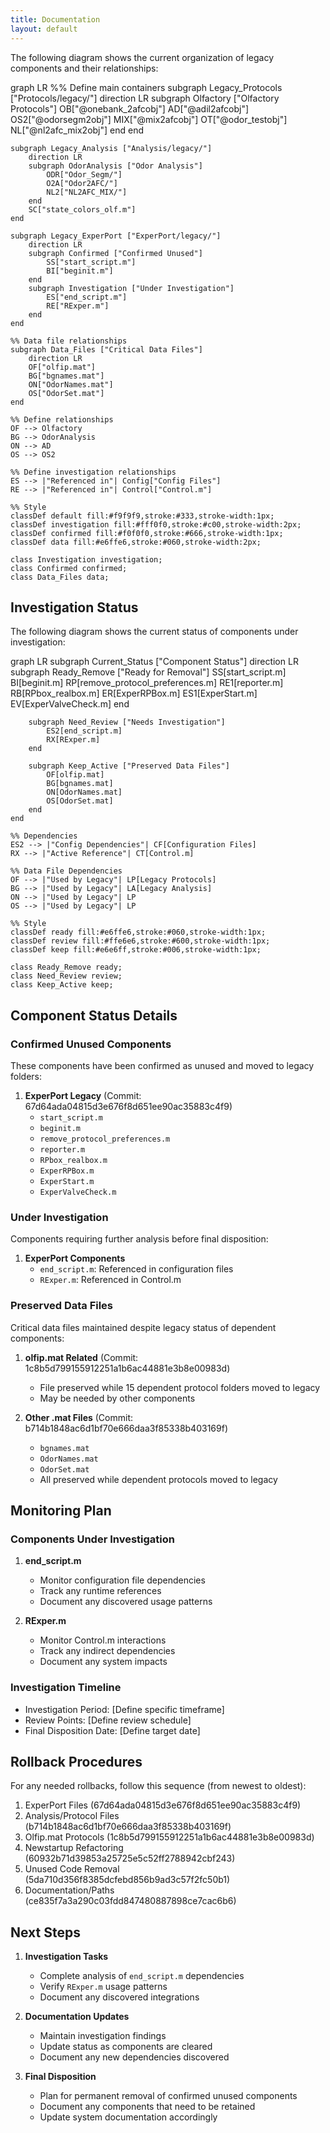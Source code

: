 ```yaml
---
title: Documentation
layout: default
---
```



The following diagram shows the current organization of legacy components and their relationships:

<div class="mermaid">
graph LR
    %% Define main containers
    subgraph Legacy_Protocols ["Protocols/legacy/"]
        direction LR
        subgraph Olfactory ["Olfactory Protocols"]
            OB["@onebank_2afcobj"]
            AD["@adil2afcobj"]
            OS2["@odorsegm2obj"]
            MIX["@mix2afcobj"]
            OT["@odor_testobj"]
            NL["@nl2afc_mix2obj"]
        end
    end

    subgraph Legacy_Analysis ["Analysis/legacy/"]
        direction LR
        subgraph OdorAnalysis ["Odor Analysis"]
            ODR["Odor_Segm/"]
            O2A["Odor2AFC/"]
            NL2["NL2AFC_MIX/"]
        end
        SC["state_colors_olf.m"]
    end

    subgraph Legacy_ExperPort ["ExperPort/legacy/"]
        direction LR
        subgraph Confirmed ["Confirmed Unused"]
            SS["start_script.m"]
            BI["beginit.m"]
        end
        subgraph Investigation ["Under Investigation"]
            ES["end_script.m"]
            RE["RExper.m"]
        end
    end

    %% Data file relationships
    subgraph Data_Files ["Critical Data Files"]
        direction LR
        OF["olfip.mat"]
        BG["bgnames.mat"]
        ON["OdorNames.mat"]
        OS["OdorSet.mat"]
    end

    %% Define relationships
    OF --> Olfactory
    BG --> OdorAnalysis
    ON --> AD
    OS --> OS2

    %% Define investigation relationships
    ES --> |"Referenced in"| Config["Config Files"]
    RE --> |"Referenced in"| Control["Control.m"]

    %% Style
    classDef default fill:#f9f9f9,stroke:#333,stroke-width:1px;
    classDef investigation fill:#fff0f0,stroke:#c00,stroke-width:2px;
    classDef confirmed fill:#f0f0f0,stroke:#666,stroke-width:1px;
    classDef data fill:#e6ffe6,stroke:#060,stroke-width:2px;
    
    class Investigation investigation;
    class Confirmed confirmed;
    class Data_Files data;
</div>

## Investigation Status

The following diagram shows the current status of components under investigation:

<div class="mermaid">
graph LR
    subgraph Current_Status ["Component Status"]
        direction LR
        subgraph Ready_Remove ["Ready for Removal"]
            SS[start_script.m]
            BI[beginit.m]
            RP[remove_protocol_preferences.m]
            RE1[reporter.m]
            RB[RPbox_realbox.m]
            ER[ExperRPBox.m]
            ES1[ExperStart.m]
            EV[ExperValveCheck.m]
        end

        subgraph Need_Review ["Needs Investigation"]
            ES2[end_script.m]
            RX[RExper.m]
        end

        subgraph Keep_Active ["Preserved Data Files"]
            OF[olfip.mat]
            BG[bgnames.mat]
            ON[OdorNames.mat]
            OS[OdorSet.mat]
        end
    end

    %% Dependencies
    ES2 --> |"Config Dependencies"| CF[Configuration Files]
    RX --> |"Active Reference"| CT[Control.m]
    
    %% Data File Dependencies
    OF --> |"Used by Legacy"| LP[Legacy Protocols]
    BG --> |"Used by Legacy"| LA[Legacy Analysis]
    ON --> |"Used by Legacy"| LP
    OS --> |"Used by Legacy"| LP

    %% Style
    classDef ready fill:#e6ffe6,stroke:#060,stroke-width:1px;
    classDef review fill:#ffe6e6,stroke:#600,stroke-width:1px;
    classDef keep fill:#e6e6ff,stroke:#006,stroke-width:1px;
    
    class Ready_Remove ready;
    class Need_Review review;
    class Keep_Active keep;
</div>

## Component Status Details

### Confirmed Unused Components

These components have been confirmed as unused and moved to legacy folders:

1. **ExperPort Legacy** (Commit: 67d64ada04815d3e676f8d651ee90ac35883c4f9)
   - `start_script.m`
   - `beginit.m`
   - `remove_protocol_preferences.m`
   - `reporter.m`
   - `RPbox_realbox.m`
   - `ExperRPBox.m`
   - `ExperStart.m`
   - `ExperValveCheck.m`

### Under Investigation

Components requiring further analysis before final disposition:

1. **ExperPort Components**
   - `end_script.m`: Referenced in configuration files
   - `RExper.m`: Referenced in Control.m

### Preserved Data Files

Critical data files maintained despite legacy status of dependent components:

1. **olfip.mat Related** (Commit: 1c8b5d799155912251a1b6ac44881e3b8e00983d)
   - File preserved while 15 dependent protocol folders moved to legacy
   - May be needed by other components

2. **Other .mat Files** (Commit: b714b1848ac6d1bf70e666daa3f85338b403169f)
   - `bgnames.mat`
   - `OdorNames.mat`
   - `OdorSet.mat`
   - All preserved while dependent protocols moved to legacy

## Monitoring Plan

### Components Under Investigation

1. **end_script.m**
   - Monitor configuration file dependencies
   - Track any runtime references
   - Document any discovered usage patterns

2. **RExper.m**
   - Monitor Control.m interactions
   - Track any indirect dependencies
   - Document any system impacts

### Investigation Timeline

- Investigation Period: [Define specific timeframe]
- Review Points: [Define review schedule]
- Final Disposition Date: [Define target date]

## Rollback Procedures

For any needed rollbacks, follow this sequence (from newest to oldest):

1. ExperPort Files (67d64ada04815d3e676f8d651ee90ac35883c4f9)
2. Analysis/Protocol Files (b714b1848ac6d1bf70e666daa3f85338b403169f)
3. Olfip.mat Protocols (1c8b5d799155912251a1b6ac44881e3b8e00983d)
4. Newstartup Refactoring (60932b71d39853a25725e5c52ff2788942cbf243)
5. Unused Code Removal (5da710d356f8385dcfebd856b9ad3c57f2fc50b1)
6. Documentation/Paths (ce835f7a3a290c03fdd847480887898ce7cac6b6)

## Next Steps

1. **Investigation Tasks**
   - Complete analysis of `end_script.m` dependencies
   - Verify `RExper.m` usage patterns
   - Document any discovered integrations

2. **Documentation Updates**
   - Maintain investigation findings
   - Update status as components are cleared
   - Document any new dependencies discovered

3. **Final Disposition**
   - Plan for permanent removal of confirmed unused components
   - Document any components that need to be retained
   - Update system documentation accordingly
